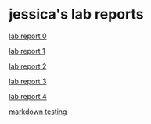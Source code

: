 # jessica's lab reports

[lab report 0](https://qujessica2048.github.io/cse15l-lab-reports/lab-report-0.html)
&nbsp;

[lab report 1](https://qujessica2048.github.io/cse15l-lab-reports/lab-report-1.html)
&nbsp;

[lab report 2](https://qujessica2048.github.io/cse15l-lab-reports/lab-report-2.html)
&nbsp;

[lab report 3](https://qujessica2048.github.io/cse15l-lab-reports/lab-report-3.html)
&nbsp;

[lab report 4](https://qujessica2048.github.io/cse15l-lab-reports/lab-report-4.html)
&nbsp;

[markdown testing](https://qujessica2048.github.io/cse15l-lab-reports/rando.html)